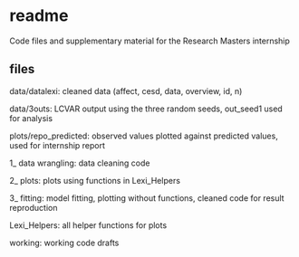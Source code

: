 # readme
Code files and supplementary material for the Research Masters internship 

## files
data/datalexi: cleaned data (affect, cesd, data, overview, id, n)

data/3outs: LCVAR output using the three random seeds, out_seed1 used for analysis

plots/repo_predicted: observed values plotted against predicted values, used for internship report

1_ data wrangling: data cleaning code

2_ plots: plots using functions in Lexi_Helpers

3_ fitting: model fitting, plotting without functions, cleaned code for result reproduction

Lexi_Helpers: all helper functions for plots

working: working code drafts 
